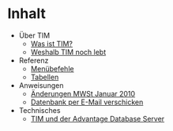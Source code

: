 # Inhalt #
  * Über TIM
    * [Was ist TIM?](WasIstTim.md)
    * [Weshalb TIM noch lebt](WeshalbTimNochLebt.md)
  * Referenz
    * [Menübefehle](Menus.md)
    * [Tabellen](Tables.md)
  * Anweisungen
    * [Änderungen MWSt Januar 2010](Vat2010.md)
    * [Datenbank per E-Mail verschicken](DatenbankPerEmailVerschicken.md)
  * Technisches
    * [TIM und der Advantage Database Server](TimUndAds.md)
